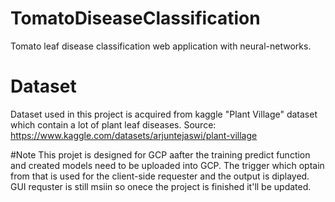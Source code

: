 # TomatoDiseaseClassification
Tomato leaf disease classification web application with neural-networks.

# Dataset
Dataset used in this project is acquired from kaggle "Plant Village" dataset which contain a lot of plant leaf diseases.
Source: https://www.kaggle.com/datasets/arjuntejaswi/plant-village


#Note
This projet is designed for GCP aafter the training predict function and created models need to be uploaded into GCP. The trigger which optain from that is used for the client-side requester and the output is diplayed. GUI requster is still msiin so onece the project is finished it'll be updated. 
